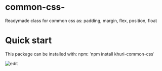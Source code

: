 # common-css-
Readymade class for common css as: padding, margin, flex, position, float
# Quick start
This package can be installed with:
npm: 'npm install khuri-common-css'

![edit](https://user-images.githubusercontent.com/26027515/45599450-e59d7980-b9fc-11e8-92dd-9c4dbc6fb364.jpg)

